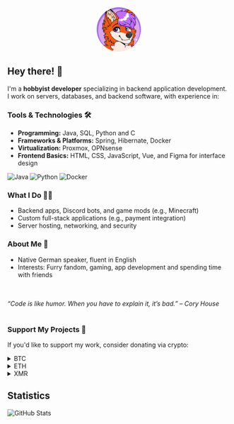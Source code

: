 <div align="center">
  <img src="icon.png" alt="Icon" width="100" height="100" style="border-radius: 50%;">
</div>


## Hey there! 👋  

I'm a **hobbyist developer** specializing in backend application development. I work on servers, databases, and backend software, with experience in:  

### Tools & Technologies 🛠️ 
- **Programming:** Java, SQL, Python and C 
- **Frameworks & Platforms:** Spring, Hibernate, Docker  
- **Virtualization:** Proxmox, OPNsense  
- **Frontend Basics:** HTML, CSS, JavaScript, Vue, and Figma for interface design  

![Java](https://img.shields.io/badge/Java-ED8B00?style=for-the-badge&logo=java&logoColor=white)
![Python](https://img.shields.io/badge/Python-3776AB?style=for-the-badge&logo=python&logoColor=white)
![Docker](https://img.shields.io/badge/Docker-2496ED?style=for-the-badge&logo=docker&logoColor=white)


### What I Do 🧑‍🏭 
- Backend apps, Discord bots, and game mods (e.g., Minecraft)  
- Custom full-stack applications (e.g., payment integration)  
- Server hosting, networking, and security  

### About Me 💁 
- Native German speaker, fluent in English  
- Interests: Furry fandom, gaming, app development and spending time with friends  

<br><br>
*“Code is like humor. When you have to explain it, it’s bad.” – Cory House*
<br><br>
### Support My Projects 💸 
If you'd like to support my work, consider donating via crypto:  

<details>
<summary>BTC</summary>
  
`bc1qwwnh24q4r36r5q2ad6wvr3q2s4gfn72c82ekdf`

</details>

<details>
<summary>ETH</summary>
  
`0x95b63d005da369fA0919EBa8CD1e2497B7C93CA2`

</details>

<details>
<summary>XMR</summary>
  
`496q2jhA2YyPavbZTx6ophXJQaWLPhoawF3kBP3vFdnY3Ew5ZNLHfh651VmAC7q6ZUhg9uGYGz1QZJB1nz7iueQj6qNpWqy`

</details>

## Statistics

![GitHub Stats](https://github-readme-stats.vercel.app/api?username=JojocraftTv&show_icons=true&theme=radical)
